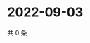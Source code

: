 # 2022-09-03

共 0 条

<!-- BEGIN WEIBO -->
<!-- 最后更新时间 Sat Sep 03 2022 06:16:41 GMT+0800 (China Standard Time) -->

<!-- END WEIBO -->
